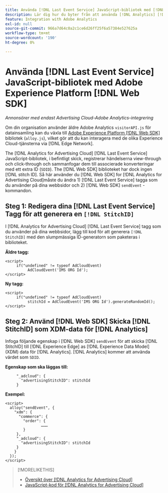 ```yaml
---
title: Använda [!DNL Last Event Service] JavaScript-bibliotek med [!DNL Web SDK]
description: Lär dig hur du byter från att använda [!DNL Analytics] [!DNL visitorAPI] library to the [!DNL Experience Platform] [!DNL Web SDK] library for your [!DNL Analytics for Advertising Cloud] implementering.
feature: Integration with Adobe Analytics
exl-id: null
source-git-commit: 966a7d64c0a2c1ce6d26ff25f6a57384e527625a
workflow-type: tm+mt
source-wordcount: '190'
ht-degree: 0%

---
```


# Använda [!DNL Last Event Service] JavaScript-bibliotek med Adobe Experience Platform [!DNL Web SDK]

*Annonsörer med endast Advertising Cloud-Adobe Analytics-integrering*

Om din organisation använder äldre Adobe Analytics `visitorAPI.js` för datainsamling kan du växla till [Adobe Experience Platform [!DNL Web SDK]](https://experienceleague.adobe.com/docs/experience-platform/edge/home.html) bibliotek (`alloy.js`), vilket gör att du kan interagera med de olika Experience Cloud-tjänsterna via [!DNL Edge Network].

The [!DNL Analytics for Advertising Cloud] [!DNL Last Event Service] JavaScript-bibliotek, i befintligt skick, registrerar händelserna view-through och click-through och sammanfogar dem till associerade konverteringar med ett extra ID (`SDID`). The [!DNL Web SDK] biblioteket har dock ingen [!DNL stitch ID]. Så här använder du [!DNL Web SDK] for [!DNL Analytics for Advertising Cloud]måste du ändra 1) [!DNL Last Event Service] tagga som du använder på dina webbsidor och 2) [!DNL Web SDK] `sendEvent` -kommandon.

## Steg 1: Redigera dina [!DNL Last Event Service] Tagg för att generera en `[!DNL StitchID]`

I [!DNL Analytics for Advertising Cloud] [!DNL Last Event Service] tagg som du använder på dina webbsidor, lägg till kod för att generera `[!DNL StitchID]` med den slumpmässiga ID-generatorn som paketeras i biblioteket.

**Äldre tagg:**

```
<script>
     if("undefined" != typeof AdCloudEvent) 
          AdCloudEvent('IMS ORG Id');
</script>
```

**Ny tagg:**

```
<script>
     if("undefined" != typeof AdCloudEvent) 
          stitchId = AdCloudEvent('IMS ORG Id').generateRandomId();
</script>
```

## Steg 2: Använd [!DNL Web SDK] Skicka [!DNL StitchID] som XDM-data för [!DNL Analytics]

Infoga följande egenskap i [!DNL Web SDK] `sendEvent` för att skicka [!DNL StitchID] till [!DNL Experience Edge] as [!DNL Experience Data Model] (XDM) data för [!DNL Analytics].<!-- The library will send the StitchID to [!DNL Experience Edge] as `[_adcloud.advertisingStitchID](https://github.com/adobe/xdm/blob/master/docs/reference/adobe/experience/adcloud/stitch.schema.md)`. --> [!DNL Analytics] kommer att använda värdet som `SDID`.

**Egenskap som ska läggas till:**

```
     "_adcloud": {
       "advertisingStitchID": stitchId
     }
```

**Exempel:**

```
<script>
  alloy("sendEvent", {
    "xdm": {
      "commerce": {
        "order": {
                ………
        }
     },
     "_adcloud": {
       "advertisingStitchID": stitchId
     }
    }
  });
</script>
```

>[!MORELIKETHIS]
>
>* [Översikt över [!DNL Analytics for Advertising Cloud]](overview.md)
>* [JavaScript-kod för [!DNL Analytics for Advertising Cloud]](/help/integrations/analytics/javascript.md)

